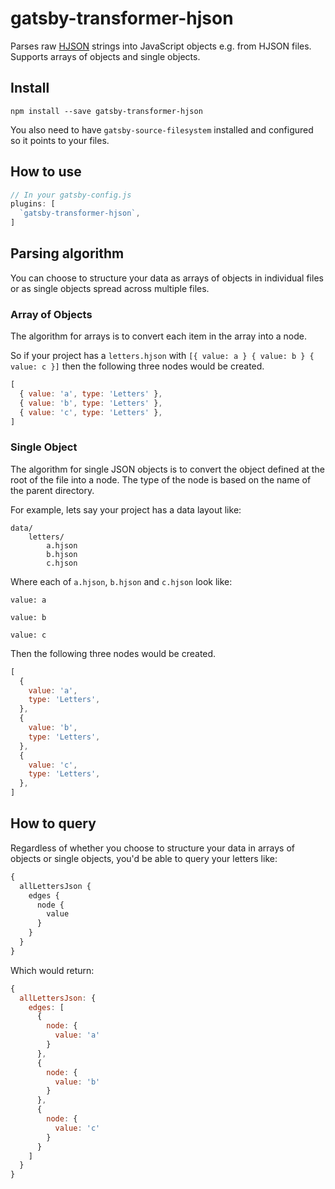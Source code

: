 # gatsby-transformer-hjson

Parses raw [HJSON](https://hjson.org/) strings into JavaScript objects e.g. from HJSON files. Supports arrays of objects and single objects.

## Install

`npm install --save gatsby-transformer-hjson`

You also need to have `gatsby-source-filesystem` installed and configured so it points to your files.

## How to use

```javascript
// In your gatsby-config.js
plugins: [
  `gatsby-transformer-hjson`,
]
```

## Parsing algorithm

You can choose to structure your data as arrays of objects in individual files
or as single objects spread across multiple files.

### Array of Objects

The algorithm for arrays is to convert each item in the array into
a node.

So if your project has a `letters.hjson` with `[{ value: a } { value: b } { value: c }]` then the following three nodes would be created.

```javascript
[
  { value: 'a', type: 'Letters' },
  { value: 'b', type: 'Letters' },
  { value: 'c', type: 'Letters' },
]
```

### Single Object

The algorithm for single JSON objects is to convert the object defined at the
root of the file into a node. The type of the node is based on the name of the
parent directory.

For example, lets say your project has a data layout like:

```
data/
    letters/
        a.hjson
        b.hjson
        c.hjson
```

Where each of `a.hjson`, `b.hjson` and `c.hjson` look like:

```hjson
value: a
```

```hjson
value: b
```

```hjson
value: c
```

Then the following three nodes would be created.

```javascript
[
  {
    value: 'a',
    type: 'Letters',
  },
  {
    value: 'b',
    type: 'Letters',
  },
  {
    value: 'c',
    type: 'Letters',
  },
]
```

## How to query

Regardless of whether you choose to structure your data in arrays of objects or
single objects, you'd be able to query your letters like:

```graphql
{
  allLettersJson {
    edges {
      node {
        value
      }
    }
  }
}
```

Which would return:

```javascript
{
  allLettersJson: {
    edges: [
      {
        node: {
          value: 'a'
        }
      },
      {
        node: {
          value: 'b'
        }
      },
      {
        node: {
          value: 'c'
        }
      }
    ]
  }
}
```
